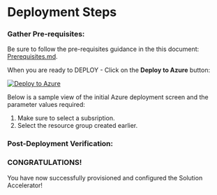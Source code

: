 # Deployment Steps

### Gather Pre-requisites:
Be sure to follow the pre-requisites guidance in the this document: [Prerequisites.md](https://github.com/CloudLabsAI-Azure/Solution-Accelerators/blob/main/Smart-Spaces-Sustainability/Deployment/Prerequisites.md).

When you are ready to DEPLOY - Click on the **Deploy to Azure** button:

[![Deploy to Azure](https://aka.ms/deploytoazurebutton)](https://portal.azure.com/#create/Microsoft.Template/uri/https%3A%2F%2Fraw.githubusercontent.com%2FCloudLabsAI-Azure%2FSolution-Accelerators%2Fmain%2FAI-Powered-Insurance-Claims-Automation-Solution-Accelerator%2Ftemplates%2Fdeploy-01.json)

Below is a sample view of the initial Azure deployment screen and the parameter values required:

1. Make sure to select a subsription.
2. Select the resource group created earlier.

   
### Post-Deployment Verification:




### CONGRATULATIONS! 

You have now successfully provisioned and configured the Solution Accelerator!

